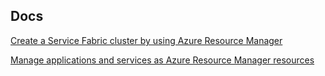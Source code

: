 
## Docs

[Create a Service Fabric cluster by using Azure Resource Manager](https://docs.microsoft.com/en-us/azure/service-fabric/service-fabric-cluster-creation-via-arm)


[Manage applications and services as Azure Resource Manager resources](https://docs.microsoft.com/en-us/azure/service-fabric/service-fabric-application-arm-resource)
